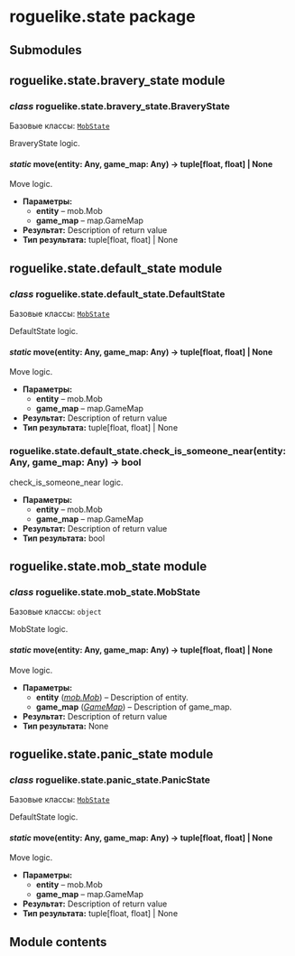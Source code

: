 # roguelike.state package

## Submodules

## roguelike.state.bravery_state module

### *class* roguelike.state.bravery_state.BraveryState

Базовые классы: [`MobState`](#roguelike.state.mob_state.MobState)

BraveryState logic.

#### *static* move(entity: Any, game_map: Any) → tuple[float, float] | None

Move logic.

* **Параметры:**
  * **entity** – mob.Mob
  * **game_map** – map.GameMap
* **Результат:**
  Description of return value
* **Тип результата:**
  tuple[float, float] | None

## roguelike.state.default_state module

### *class* roguelike.state.default_state.DefaultState

Базовые классы: [`MobState`](#roguelike.state.mob_state.MobState)

DefaultState logic.

#### *static* move(entity: Any, game_map: Any) → tuple[float, float] | None

Move logic.

* **Параметры:**
  * **entity** – mob.Mob
  * **game_map** – map.GameMap
* **Результат:**
  Description of return value
* **Тип результата:**
  tuple[float, float] | None

### roguelike.state.default_state.check_is_someone_near(entity: Any, game_map: Any) → bool

check_is_someone_near logic.

* **Параметры:**
  * **entity** – mob.Mob
  * **game_map** – map.GameMap
* **Результат:**
  Description of return value
* **Тип результата:**
  bool

## roguelike.state.mob_state module

### *class* roguelike.state.mob_state.MobState

Базовые классы: `object`

MobState logic.

#### *static* move(entity: Any, game_map: Any) → tuple[float, float] | None

Move logic.

* **Параметры:**
  * **entity** ([*mob.Mob*](roguelike.entities.md#roguelike.entities.mob.Mob)) – Description of entity.
  * **game_map** ([*GameMap*](roguelike.map.md#roguelike.map.map.GameMap)) – Description of game_map.
* **Результат:**
  Description of return value
* **Тип результата:**
  None

## roguelike.state.panic_state module

### *class* roguelike.state.panic_state.PanicState

Базовые классы: [`MobState`](#roguelike.state.mob_state.MobState)

DefaultState logic.

#### *static* move(entity: Any, game_map: Any) → tuple[float, float] | None

Move logic.

* **Параметры:**
  * **entity** – mob.Mob
  * **game_map** – map.GameMap
* **Результат:**
  Description of return value
* **Тип результата:**
  tuple[float, float] | None

## Module contents
